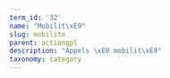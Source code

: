 ```yaml
---
term_id: '32'
name: "Mobilit\xE9"
slug: mobilite
parent: actiongpl
description: "Appels \xE0 mobilit\xE9"
taxonomy: category
---
```


